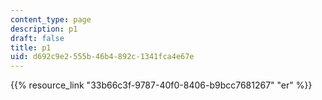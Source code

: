 ```yaml
---
content_type: page
description: p1
draft: false
title: p1
uid: d692c9e2-555b-46b4-892c-1341fca4e67e
---
```

{{% resource_link "33b66c3f-9787-40f0-8406-b9bcc7681267" "er" %}}
